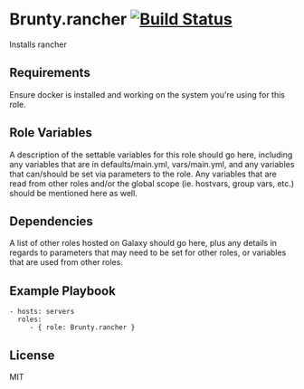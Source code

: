 Brunty.rancher [![Build Status](https://travis-ci.org/Brunty/ansible-role-rancher.svg?branch=master)](https://travis-ci.org/Brunty/ansible-role-rancher)
=========

Installs rancher

Requirements
------------

Ensure docker is installed and working on the system you're using for this role.

Role Variables
--------------

A description of the settable variables for this role should go here, including any variables that are in defaults/main.yml, vars/main.yml, and any variables that can/should be set via parameters to the role. Any variables that are read from other roles and/or the global scope (ie. hostvars, group vars, etc.) should be mentioned here as well.

Dependencies
------------

A list of other roles hosted on Galaxy should go here, plus any details in regards to parameters that may need to be set for other roles, or variables that are used from other roles.

Example Playbook
----------------


    - hosts: servers
      roles:
         - { role: Brunty.rancher }

License
-------

MIT

